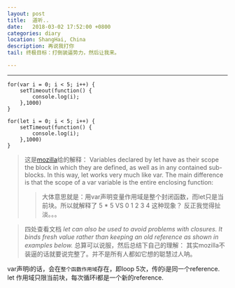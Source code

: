 ```yaml
---
layout: post
title:  道听..
date:   2018-03-02 17:52:00 +0800
categories: diary
location: ShangHai, China
description: 再说我打你
tail: 终极目标：打倒装逼势力，然后让我来。 

---
```

---


```
for(var i = 0; i < 5; i++) {
    setTimeout(function() {
        console.log(i);
    },1000)
}
```


```
for(let i = 0; i < 5; i++) {
    setTimeout(function() {
        console.log(i);
    },1000)
}
```

> 这是[mozilla](https://developer.mozilla.org/zh-CN/docs/Web/JavaScript/Reference/Statements/let)给的解释：
  Variables declared by let have as their scope the block in which they are defined, as well as in any contained sub-blocks. In this way, let works very much like var. The main difference is that the scope of a var variable is the entire enclosing function:
  >> 大体意思就是：用var声明变量作用域是整个封闭函数，而let只是当前块。所以就解释了 5 * 5 VS 0 1 2 3 4 这种现象？
  反正我觉得扯淡。。。
  
> 四处查看文档
    *let can also be used to avoid problems with closures. It binds fresh value rather than keeping an old reference as shown in examples below.*
总算可以说服，然后总结下自己的理解：
其实mozilla不装逼的话就要说完整了。并不是所有人都如它想的聪慧过人呐。

var声明i的话，会在`整个函数作用域`存在，即loop 5次，传的i是同一个reference.
let 作用域只限当前块，每次循环i都是一个新的reference.